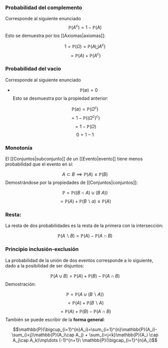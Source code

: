 
### Probabilidad del complemento 

Corresponde al siguiente enunciado
$$\mathbb{P}(A^c)=1-\mathbb{P}(A)$$ 
Esto se demuestra por los [[Axiomas|axiomas]]: 

$$1=\mathbb{P}(\Omega)=\mathbb{P}(A\bigcup A^c)$$
$$ = \mathbb{P}(A) + \mathbb{P}(A^c)$$ 
### Probabilidad del vacio 

Corresponde al siguiente enunciado
- $$\mathbb{P}(\emptyset)=0$$
Esto se desmuestra por la propiedad anterior:

$$\mathbb{P}(\emptyset)=\mathbb{P}(\Omega^c)$$
$$= 1 - \mathbb{P}((\Omega^c)^c)$$$$= 1 - \mathbb{P}(\Omega)$$$$ 0 = 1 - 1$$ 
### Monotonía 

El [[Conjuntos|subconjunto]] de un [[Evento|evento]] tiene menos probabilidad que el evento en sí: 

$$A\subset B\implies\mathbb{P}(A)\leq\mathbb{P}(B)$$ 
Demostrándose por la propiedades de [[Conjuntos|conjuntos]]: 

$$\mathbb{P} = \mathbb{P}((B\cap A)\cup(B \ A))$$
$$ = \mathbb{P}(A)+\mathbb{P}(B\backslash a)\leq\mathbb{P}(A)$$

### Resta: 

La resta de dos probabilidades es la resta de la primera con la intersección: 

$$\mathbb{P}(A\backslash B)=\mathbb{P}(A)-\mathbb{P}(A\cap B)$$ 
### Principio inclusión-exclusión 

La probabilidad de la unión de dos eventos corresponde a lo siguiente, dado a la posibilidad de ser disjuntos: 

$$\mathbb{P}(A\cup B) = \mathbb{P}(A)+\mathbb{P}(B)-\mathbb{P}(A\cap B)$$ 
Demostración: 

$$\mathbb{P} = \mathbb{P}(A\cup(B\backslash A))$$
$$=\mathbb{P}(A)+\mathbb{P}(B\backslash A)$$$$=\mathbb{P}(A) + \mathbb{P}(B) - \mathbb{P}(A\cap B)$$ 
También se puede escribir de la **forma general**: 

$$\mathbb{P}(\bigcup_{i=1}^{n}A_i)=\sum_{i=1}^{n}\mathbb{P}(A_i)-\sum_{i<j}\mathbb{P}(A_i\cap A_j) + \sum_{i<j<k}\mathbb{P}(A_i \cap A_j\cap A_k)\mp\dots (-1)^{n+1}\ \mathbb{P}(\bigcap_{i=1}^{n}A_i)$$ 